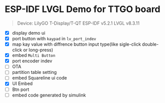 # ESP-IDF LVGL Demo for TTGO board

> Device: LilyGO T-Display/T-QT
> ESP-IDF v5.2.1
> LVGL v8.3.11

- [x]  display demo ui
- [x]  port button with `kaypad` in `lv_port_indev`
- [x]  map kay value with diffrence button input type(like sigle-click double-click or long-press)
- [x]  embed `Multi Button`
- [X]  port encoder indev
- [ ]  OTA
  - [ ]  partition table setting
- [ ]  embed Squareline ui code
  - [x]  UI Embed
  - [ ]  Btn port
- [ ]  embed code generated by simulink
